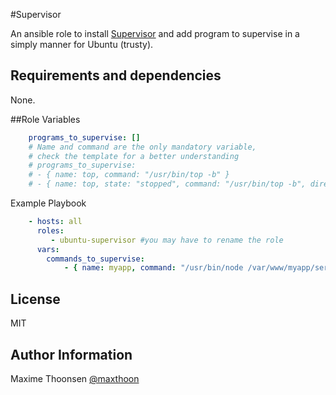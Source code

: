 #Supervisor

An ansible role to install [Supervisor](http://supervisord.org/) and add program to supervise in a simply manner for Ubuntu (trusty).

## Requirements and dependencies

None.

##Role Variables

``` yaml
    programs_to_supervise: []
    # Name and command are the only mandatory variable,
    # check the template for a better understanding
    # programs_to_supervise:
    # - { name: top, command: "/usr/bin/top -b" }
    # - { name: top, state: "stopped", command: "/usr/bin/top -b", directory: "/var/www/", autostart: true, autorestart: false, startretries: 5, user: "vagrant",  }
```

Example Playbook

``` yaml
    - hosts: all
      roles:
         - ubuntu-supervisor #you may have to rename the role
      vars:
        commands_to_supervise:
            - { name: myapp, command: "/usr/bin/node /var/www/myapp/server.js" }
```


License
-------

MIT

Author Information
------------------

Maxime Thoonsen [@maxthoon](https://twitter.com/maxthoon)
